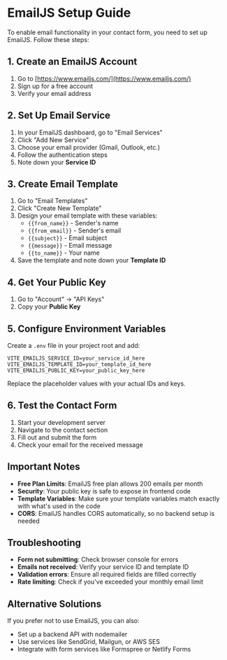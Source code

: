 # EmailJS Setup Guide

To enable email functionality in your contact form, you need to set up EmailJS. Follow these steps:

## 1. Create an EmailJS Account

1. Go to [https://www.emailjs.com/](https://www.emailjs.com/)
2. Sign up for a free account
3. Verify your email address

## 2. Set Up Email Service

1. In your EmailJS dashboard, go to "Email Services"
2. Click "Add New Service"
3. Choose your email provider (Gmail, Outlook, etc.)
4. Follow the authentication steps
5. Note down your **Service ID**

## 3. Create Email Template

1. Go to "Email Templates"
2. Click "Create New Template"
3. Design your email template with these variables:
   - `{{from_name}}` - Sender's name
   - `{{from_email}}` - Sender's email
   - `{{subject}}` - Email subject
   - `{{message}}` - Email message
   - `{{to_name}}` - Your name
4. Save the template and note down your **Template ID**

## 4. Get Your Public Key

1. Go to "Account" → "API Keys"
2. Copy your **Public Key**

## 5. Configure Environment Variables

Create a `.env` file in your project root and add:

```env
VITE_EMAILJS_SERVICE_ID=your_service_id_here
VITE_EMAILJS_TEMPLATE_ID=your_template_id_here
VITE_EMAILJS_PUBLIC_KEY=your_public_key_here
```

Replace the placeholder values with your actual IDs and keys.

## 6. Test the Contact Form

1. Start your development server
2. Navigate to the contact section
3. Fill out and submit the form
4. Check your email for the received message

## Important Notes

- **Free Plan Limits**: EmailJS free plan allows 200 emails per month
- **Security**: Your public key is safe to expose in frontend code
- **Template Variables**: Make sure your template variables match exactly with what's used in the code
- **CORS**: EmailJS handles CORS automatically, so no backend setup is needed

## Troubleshooting

- **Form not submitting**: Check browser console for errors
- **Emails not received**: Verify your service ID and template ID
- **Validation errors**: Ensure all required fields are filled correctly
- **Rate limiting**: Check if you've exceeded your monthly email limit

## Alternative Solutions

If you prefer not to use EmailJS, you can also:
- Set up a backend API with nodemailer
- Use services like SendGrid, Mailgun, or AWS SES
- Integrate with form services like Formspree or Netlify Forms

